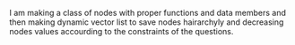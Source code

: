 I am making a class of nodes with proper functions and data members and then making dynamic vector list to save nodes hairarchyly and decreasing nodes values accourding to the constraints of the questions.
